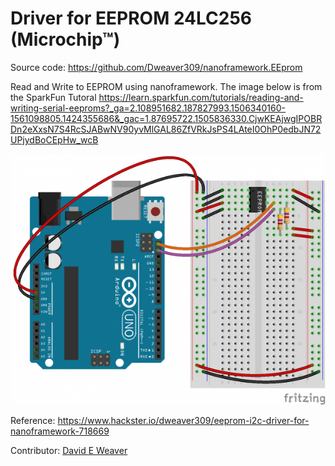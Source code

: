 # Driver for EEPROM 24LC256 (Microchip™)

Source code: https://github.com/Dweaver309/nanoframework.EEprom

Read and Write to EEPROM using nanoframework. The image below is from the SparkFun Tutoral https://learn.sparkfun.com/tutorials/reading-and-writing-serial-eeproms?_ga=2.108951682.187827993.1506340160-1561098805.1424355686&_gac=1.87695722.1505836330.CjwKEAjwgIPOBRDn2eXxsN7S4RcSJABwNV90yvMlGAL86ZfVRkJsPS4LAteI0OhP0edbJN72UPjydBoCEpHw_wcB 


![ScreenShot](https://github.com/Dweaver309/EEProm/blob/master/eeprom_wiring.png)


Reference: https://www.hackster.io/dweaver309/eeprom-i2c-driver-for-nanoframework-718669

Contributor: [David E Weaver](https://github.com/Dweaver309)
